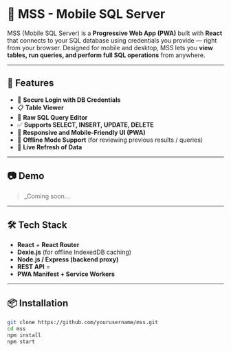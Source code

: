 # 📱 MSS - Mobile SQL Server

MSS (Mobile SQL Server) is a **Progressive Web App (PWA)** built with **React** that connects to your SQL database using credentials you provide — right from your browser. Designed for mobile and desktop, MSS lets you **view tables, run queries, and perform full SQL operations** from anywhere.

---

## 🚀 Features

- 🔐 **Secure Login with DB Credentials**  
- 📋 **Table Viewer**  
- 🧠 **Raw SQL Query Editor**  
- ✅ **Supports SELECT, INSERT, UPDATE, DELETE**  
- 🔁 **Responsive and Mobile-Friendly UI (PWA)**  
- 💾 **Offline Mode Support** (for reviewing previous results / queries)  
- 🔄 **Live Refresh of Data**  

---

## 📷 Demo

> _Coming soon...

---

## 🛠️ Tech Stack

- **React** + **React Router**
- **Dexie.js** (for offline IndexedDB caching)
- **Node.js / Express (backend proxy)**
- **REST API** =
- **PWA Manifest + Service Workers**

---

## 📦 Installation

```bash
git clone https://github.com/yourusername/mss.git
cd mss
npm install
npm start
